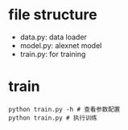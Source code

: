 # file structure

+ data.py: data loader
+ model.py: alexnet model
+ train.py: for training

# train

```shell
python train.py -h # 查看参数配置
python train.py # 执行训练
```